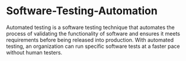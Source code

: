 # Software-Testing-Automation
Automated testing is a software testing technique that automates the process of validating the functionality of software and ensures it meets requirements before being released into production. With automated testing, an organization can run specific software tests at a faster pace without human testers.
